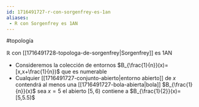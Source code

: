 ```yaml
---
id: 1716491727-r-con-sorgenfrey-es-1an
aliases:
 - R con Sorgenfrey es 1AN
---
```


#topología 

$\mathbb{R}$ con [[1716491728-topologa-de-sorgenfrey|Sorgenfrey]] es 1AN

- Consideremos la colección de entornos $B_{\frac{1}{n}}(x)=[x,x+\frac{1}{n})$ que es numerable
- Cualquier [[1716491727-conjunto-abierto|entorno abierto]] de $x$ contendrá al menos una  [[1716491727-bola-abierta|bola]] $B_{\frac{1}{n}}(x)$
	sea $x=5$ el abierto $[5,6)$ contiene a $B_{\frac{1}{2}}(x)=[5,5.5)$
